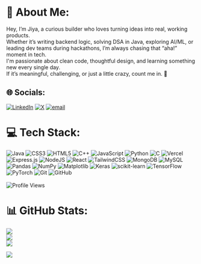 # 💫 About Me:
Hey, I’m Jiya, a curious builder who loves turning ideas into real, working products.<br/>
Whether it’s writing backend logic, solving DSA in Java, exploring AI/ML, or leading dev teams during hackathons, I’m always chasing that “aha!” moment in tech.<br/>
I'm passionate about clean code, thoughtful design, and learning something new every single day.<br/>
If it’s meaningful, challenging, or just a little crazy, count me in. 🚀

## 🌐 Socials:
[![LinkedIn](https://img.shields.io/badge/LinkedIn-%230077B5.svg?logo=linkedin&logoColor=white)](https://linkedin.com/in/jiyagoyal0403) [![X](https://img.shields.io/badge/X-black.svg?logo=X&logoColor=white)](https://x.com/IamGoyal_Jiya) [![email](https://img.shields.io/badge/Email-D14836?logo=gmail&logoColor=white)](mailto:goyal.kira@gmail.com) 


# 💻 Tech Stack:
![Java](https://img.shields.io/badge/java-%23ED8B00.svg?style=for-the-badge&logo=openjdk&logoColor=white) ![CSS3](https://img.shields.io/badge/css3-%231572B6.svg?style=for-the-badge&logo=css3&logoColor=white) ![HTML5](https://img.shields.io/badge/html5-%23E34F26.svg?style=for-the-badge&logo=html5&logoColor=white) ![C++](https://img.shields.io/badge/c++-%2300599C.svg?style=for-the-badge&logo=c%2B%2B&logoColor=white) ![JavaScript](https://img.shields.io/badge/javascript-%23323330.svg?style=for-the-badge&logo=javascript&logoColor=%23F7DF1E) ![Python](https://img.shields.io/badge/python-3670A0?style=for-the-badge&logo=python&logoColor=ffdd54) ![C](https://img.shields.io/badge/c-%2300599C.svg?style=for-the-badge&logo=c&logoColor=white) ![Vercel](https://img.shields.io/badge/vercel-%23000000.svg?style=for-the-badge&logo=vercel&logoColor=white) ![Express.js](https://img.shields.io/badge/express.js-%23404d59.svg?style=for-the-badge&logo=express&logoColor=%2361DAFB) ![NodeJS](https://img.shields.io/badge/node.js-6DA55F?style=for-the-badge&logo=node.js&logoColor=white) ![React](https://img.shields.io/badge/react-%2320232a.svg?style=for-the-badge&logo=react&logoColor=%2361DAFB) ![TailwindCSS](https://img.shields.io/badge/tailwindcss-%2338B2AC.svg?style=for-the-badge&logo=tailwind-css&logoColor=white) ![MongoDB](https://img.shields.io/badge/MongoDB-%234ea94b.svg?style=for-the-badge&logo=mongodb&logoColor=white) ![MySQL](https://img.shields.io/badge/mysql-4479A1.svg?style=for-the-badge&logo=mysql&logoColor=white) ![Pandas](https://img.shields.io/badge/pandas-%23150458.svg?style=for-the-badge&logo=pandas&logoColor=white) ![NumPy](https://img.shields.io/badge/numpy-%23013243.svg?style=for-the-badge&logo=numpy&logoColor=white) ![Matplotlib](https://img.shields.io/badge/Matplotlib-%23ffffff.svg?style=for-the-badge&logo=Matplotlib&logoColor=black) ![Keras](https://img.shields.io/badge/Keras-%23D00000.svg?style=for-the-badge&logo=Keras&logoColor=white) ![scikit-learn](https://img.shields.io/badge/scikit--learn-%23F7931E.svg?style=for-the-badge&logo=scikit-learn&logoColor=white) ![TensorFlow](https://img.shields.io/badge/TensorFlow-%23FF6F00.svg?style=for-the-badge&logo=TensorFlow&logoColor=white) ![PyTorch](https://img.shields.io/badge/PyTorch-%23EE4C2C.svg?style=for-the-badge&logo=PyTorch&logoColor=white) ![Git](https://img.shields.io/badge/git-%23F05033.svg?style=for-the-badge&logo=git&logoColor=white) ![GitHub](https://img.shields.io/badge/github-%23121011.svg?style=for-the-badge&logo=github&logoColor=white)<br/><br/>
![Profile Views](https://komarev.com/ghpvc/?username=jiyagh&label=Profile%20Views&color=4169E1&style=for-the-badge)

# 📊 GitHub Stats:
![](https://github-readme-stats.vercel.app/api?username=jiyagh&theme=github_dark&hide_border=false&include_all_commits=true&count_private=true)<br/>
![](https://nirzak-streak-stats.vercel.app/?user=jiyagh&theme=github_dark&hide_border=false)<br/>
![](https://github-readme-stats.vercel.app/api/top-langs/?username=jiyagh&theme=github_dark&hide_border=false&include_all_commits=true&count_private=true&layout=compact)

[![](https://visitcount.itsvg.in/api?id=jiyagh&icon=0&color=0)](https://visitcount.itsvg.in)
